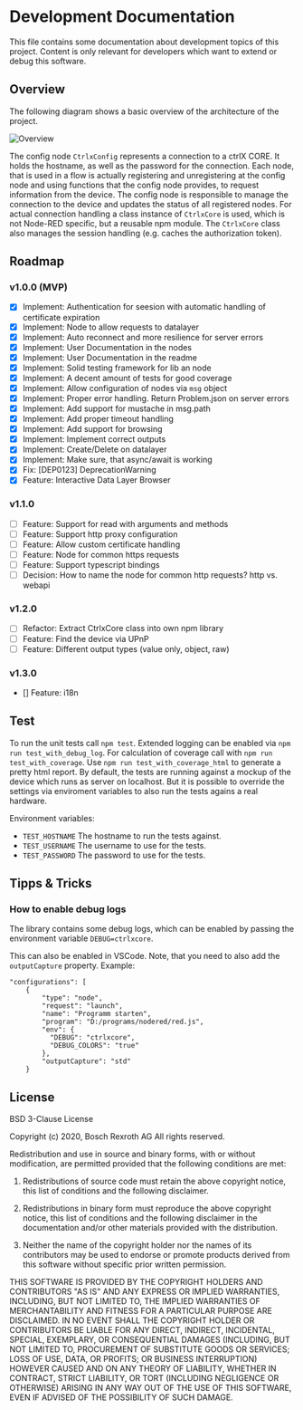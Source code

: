 
# Development Documentation

This file contains some documentation about development topics of this project.
Content is only relevant for developers which want to extend or debug this software.

## Overview

The following diagram shows a basic overview of the architecture of the project.

![Overview](https://www.plantuml.com/plantuml/svg/VLJ1RgCm4Btp5IDEsRPKtJrM5MeMa1ffkv58fFRgm9IWWCtQGx9HbNzVOnnYKhG7n7ZyvldD6yop8YQfhIjOxb7kIpnuQbVoXabMGoRgHd3ajA9ZXQ1HFpolOTcE5GWPoUelV7eUG5OnfI3g4f6Gg3EV-W48LYHBNW297NAJkHr0iwrGn5cDTz0gb7tKQ9w3aFct7bo9Oi5dbyMofVDA8ijZHgnYHvIpXj5sQkCLYULwuG8EiYGSbzv11xBxcMRuBo372gy1TciZnK5DR9qyxtHnZeiS0ubva0ck3Te4nig0jIHgHgNW4wxoZxA0foVutTMcIQndOr8T5uJXOFcjjVpixYXvDdgKF7jkEn2YWXmtRJ42sQfJfmjvMuDsTYjoUsYQp6CJlAMBTMAYIETi62U_4Xk-9kjvF5_FpU9dkdnR9MTMfzl1lnJ_jAXerFUNXbs3SjoNcMtFAgpDwwfZsavrfnE2BtXp-Se4ZogXSDRFKEiSPkXtCtk7Q9acljRNoGj38wblv8MeKIjzer2QEbUb_zs7co0mx-4-m6Ct7WWjz8i7_iFz_OqFGH2wTORl4IGMfIAK-Yvn9tRudACDHSysVPGcv8BAZoFedmEroY7HEg-4k8rwpyXp_PVu1m00 "Overview")

The config node `CtrlxConfig` represents a connection to a ctrlX CORE. It holds the hostname, as well as the password for the connection.
Each node, that is used in a flow is actually registering and unregistering at the config node and using functions that the config node provides, to request information from the device. The config node is responsible to manage the connection to the device and updates the status of all registered nodes.
For actual connection handling a class instance of `CtrlxCore` is used, which is not Node-RED specific, but a reusable npm module. The `CtrlxCore` class also manages the session handling (e.g. caches the authorization token).

## Roadmap

### v1.0.0 (MVP)

- [x] Implement: Authentication for seesion with automatic handling of certificate expiration
- [x] Implement: Node to allow requests to datalayer
- [x] Implement: Auto reconnect and more resilience for server errors
- [x] Implement: User Documentation in the nodes
- [x] Implement: User Documentation in the readme
- [x] Implement: Solid testing framework for lib an node
- [x] Implement: A decent amount of tests for good coverage
- [x] Implement: Allow configuration of nodes via `msg` object
- [x] Implement: Proper error handling. Return Problem.json on server errors
- [x] Implement: Add support for mustache in msg.path
- [x] Implement: Add proper timeout handling
- [x] Implement: Add support for browsing
- [x] Implement: Implement correct outputs
- [x] Implement: Create/Delete on datalayer
- [x] Implement: Make sure, that async/await is working
- [x] Fix: [DEP0123] DeprecationWarning
- [x] Feature: Interactive Data Layer Browser

### v1.1.0

- [ ] Feature: Support for read with arguments and methods
- [ ] Feature: Support http proxy configuration
- [ ] Feature: Allow custom certificate handling
- [ ] Feature: Node for common https requests
- [ ] Feature: Support typescript bindings
- [ ] Decision: How to name the node for common http requests? http vs. webapi

### v1.2.0

- [ ] Refactor: Extract CtrlxCore class into own npm library
- [ ] Feature: Find the device via UPnP
- [ ] Feature: Different output types (value only, object, raw)

### v1.3.0

- [] Feature: i18n

## Test

To run the unit tests call `npm test`. Extended logging can be enabled via `npm run test_with_debug_log`.
For calculation of coverage call with `npm run test_with_coverage`. Use `npm run test_with_coverage_html` to
generate a pretty html report.
By default, the tests are running against a mockup of the device which runs as server on localhost.
But it is possible to override the settings via enviroment variables to also run the tests agains a real hardware.

Environment variables:

- `TEST_HOSTNAME` The hostname to run the tests against.
- `TEST_USERNAME` The username to use for the tests.
- `TEST_PASSWORD` The password to use for the tests.

## Tipps & Tricks

### How to enable debug logs

The library contains some debug logs, which can be enabled by passing the environment variable `DEBUG=ctrlxcore`.

This can also be enabled in VSCode. Note, that you need to also add the `outputCapture` property. Example:

    "configurations": [
        {
            "type": "node",
            "request": "launch",
            "name": "Programm starten",
            "program": "D:/programs/nodered/red.js",
            "env": {
              "DEBUG": "ctrlxcore",
              "DEBUG_COLORS": "true"
            },
            "outputCapture": "std"
        }

## License

BSD 3-Clause License

Copyright (c) 2020, Bosch Rexroth AG
All rights reserved.

Redistribution and use in source and binary forms, with or without
modification, are permitted provided that the following conditions are met:

1. Redistributions of source code must retain the above copyright notice, this
   list of conditions and the following disclaimer.

2. Redistributions in binary form must reproduce the above copyright notice,
   this list of conditions and the following disclaimer in the documentation
   and/or other materials provided with the distribution.

3. Neither the name of the copyright holder nor the names of its
   contributors may be used to endorse or promote products derived from
   this software without specific prior written permission.

THIS SOFTWARE IS PROVIDED BY THE COPYRIGHT HOLDERS AND CONTRIBUTORS "AS IS"
AND ANY EXPRESS OR IMPLIED WARRANTIES, INCLUDING, BUT NOT LIMITED TO, THE
IMPLIED WARRANTIES OF MERCHANTABILITY AND FITNESS FOR A PARTICULAR PURPOSE ARE
DISCLAIMED. IN NO EVENT SHALL THE COPYRIGHT HOLDER OR CONTRIBUTORS BE LIABLE
FOR ANY DIRECT, INDIRECT, INCIDENTAL, SPECIAL, EXEMPLARY, OR CONSEQUENTIAL
DAMAGES (INCLUDING, BUT NOT LIMITED TO, PROCUREMENT OF SUBSTITUTE GOODS OR
SERVICES; LOSS OF USE, DATA, OR PROFITS; OR BUSINESS INTERRUPTION) HOWEVER
CAUSED AND ON ANY THEORY OF LIABILITY, WHETHER IN CONTRACT, STRICT LIABILITY,
OR TORT (INCLUDING NEGLIGENCE OR OTHERWISE) ARISING IN ANY WAY OUT OF THE USE
OF THIS SOFTWARE, EVEN IF ADVISED OF THE POSSIBILITY OF SUCH DAMAGE.
